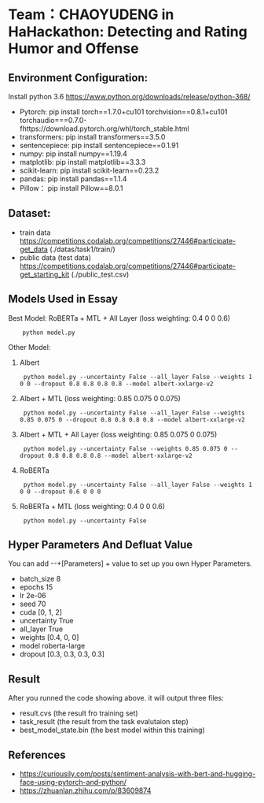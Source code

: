 # Team：CHAOYUDENG in HaHackathon: Detecting and Rating Humor and Offense


## Environment Configuration:
Install python 3.6
https://www.python.org/downloads/release/python-368/

- Pytorch: pip install torch==1.7.0+cu101 torchvision==0.8.1+cu101 torchaudio===0.7.0-fhttps://download.pytorch.org/whl/torch_stable.html
- transformers:  pip install transformers==3.5.0
- sentencepiece:  pip install sentencepiece==0.1.91
- numpy:  pip install numpy==1.19.4
- matplotlib:  pip install matplotlib==3.3.3
- scikit-learn:  pip install scikit-learn==0.23.2
- pandas:  pip install pandas==1.1.4
- Pillow： pip install Pillow==8.0.1

## Dataset:
- train data https://competitions.codalab.org/competitions/27446#participate-get_data (./datas/task1/train/)
- public data (test data) https://competitions.codalab.org/competitions/27446#participate-get_starting_kit (./public_test.csv)

## Models Used in Essay

Best Model: RoBERTa + MTL + All Layer (loss weighting: 0.4 0 0 0.6)

        python model.py

Other Model:
1. Albert

        python model.py --uncertainty False --all_layer False --weights 1 0 0 --dropout 0.8 0.8 0.8 0.8 --model albert-xxlarge-v2

2. Albert + MTL (loss weighting: 0.85 0.075 0 0.075)

        python model.py --uncertainty False --all_layer False --weights 0.85 0.075 0 --dropout 0.8 0.8 0.8 0.8 --model albert-xxlarge-v2
4. Albert + MTL + All Layer (loss weighting: 0.85 0.075 0 0.075)

        python model.py --uncertainty False --weights 0.85 0.075 0 --dropout 0.8 0.8 0.8 0.8 --model albert-xxlarge-v2
6. RoBERTa

        python model.py --uncertainty False --all_layer False --weights 1 0 0 --dropout 0.6 0 0 0 
8. RoBERTa + MTL (loss weighting: 0.4 0 0 0.6)

        python model.py --uncertainty False

## Hyper Parameters And Defluat Value
You can add --+[Parameters] + value to set up you own Hyper Parameters.
- batch_size 8
- epochs 15
- lr 2e-06
- seed 70
- cuda [0, 1, 2]
- uncertainty True
- all_layer True
- weights [0.4, 0, 0]
- model roberta-large
- dropout [0.3, 0.3, 0.3, 0.3]

## Result
After you runned the code showing above. it will output three files:
- result.cvs (the result fro training set)
- task_result (the result from the task evalutaion step)
- best_model_state.bin (the best model within this training)

## References

- https://curiousily.com/posts/sentiment-analysis-with-bert-and-hugging-face-using-pytorch-and-python/
- https://zhuanlan.zhihu.com/p/83609874

